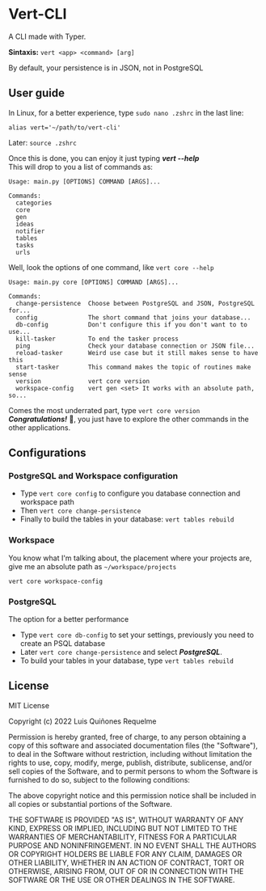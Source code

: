 # Vert-CLI
A CLI made with Typer.

**Sintaxis:** ```vert <app> <command> [arg]```

By default, your persistence is in JSON, not in PostgreSQL

## User guide
In Linux, for a better experience, type ```sudo nano .zshrc``` in the last line:
```
alias vert='~/path/to/vert-cli'
```
Later: ```source .zshrc```

Once this is done, you can enjoy it just typing ***vert --help***
<br>This will drop to you a list of commands as:

```
Usage: main.py [OPTIONS] COMMAND [ARGS]...

Commands:
  categories
  core
  gen
  ideas
  notifier
  tables
  tasks
  urls

```

Well, look the options of one command, like ```vert core --help```

```     
Usage: main.py core [OPTIONS] COMMAND [ARGS]...

Commands:
  change-persistence  Choose between PostgreSQL and JSON, PostgreSQL for...
  config              The short command that joins your database...
  db-config           Don't configure this if you don't want to to use...
  kill-tasker         To end the tasker process
  ping                Check your database connection or JSON file...
  reload-tasker       Weird use case but it still makes sense to have this
  start-tasker        This command makes the topic of routines make sense
  version             vert core version
  workspace-config    vert gen <set> It works with an absolute path, so...
```
Comes the most underrated part, type ```vert core version```
<br>
***Congratulations!*** 🎉, you just have to explore the other commands in the other applications.

## Configurations

### PostgreSQL and Workspace configuration
 - Type ```vert core config``` to configure you database connection and workspace path
 - Then ```vert core change-persistence```
 - Finally to build the tables in your database: ```vert tables rebuild```

###  Workspace
You know what I'm talking about, the placement where your projects are, give me an absolute path as ```~/workspace/projects```

```
vert core workspace-config
```

### PostgreSQL
The option for a better performance

 - Type ```vert core db-config``` to set your settings, previously you need to create an PSQL database
 - Later ```vert core change-persistence``` and select ***PostgreSQL***.
 - To build your tables in your database, type ```vert tables rebuild```
 

## License
MIT License

Copyright (c) 2022 Luis Quiñones Requelme

Permission is hereby granted, free of charge, to any person obtaining a copy
of this software and associated documentation files (the "Software"), to deal
in the Software without restriction, including without limitation the rights
to use, copy, modify, merge, publish, distribute, sublicense, and/or sell
copies of the Software, and to permit persons to whom the Software is
furnished to do so, subject to the following conditions:

The above copyright notice and this permission notice shall be included in all
copies or substantial portions of the Software.

THE SOFTWARE IS PROVIDED "AS IS", WITHOUT WARRANTY OF ANY KIND, EXPRESS OR
IMPLIED, INCLUDING BUT NOT LIMITED TO THE WARRANTIES OF MERCHANTABILITY,
FITNESS FOR A PARTICULAR PURPOSE AND NONINFRINGEMENT. IN NO EVENT SHALL THE
AUTHORS OR COPYRIGHT HOLDERS BE LIABLE FOR ANY CLAIM, DAMAGES OR OTHER
LIABILITY, WHETHER IN AN ACTION OF CONTRACT, TORT OR OTHERWISE, ARISING FROM,
OUT OF OR IN CONNECTION WITH THE SOFTWARE OR THE USE OR OTHER DEALINGS IN THE
SOFTWARE.

